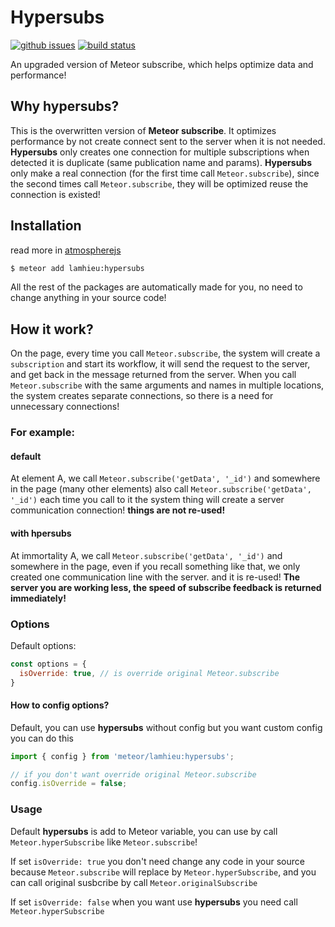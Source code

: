 # Hypersubs

[![github issues][github-issues-image]][github-issues-url]
[![build status][travis-image]][github-project-url]

An upgraded version of Meteor subscribe, which helps optimize data and performance!

## Why hypersubs?

This is the overwritten version of **Meteor subscribe**. It optimizes performance by not create connect sent to the server when it is not needed.
**Hypersubs** only creates one connection for multiple subscriptions when detected it is duplicate (same publication name and params). **Hypersubs** only make a real connection (for the first time call `Meteor.subscribe`), since the second times call `Meteor.subscribe`, they will be optimized reuse the connection is existed!

## Installation

read more in [atmospherejs](https://atmospherejs.com/lamhieu/hypersubs)

```bash
$ meteor add lamhieu:hypersubs
```

All the rest of the packages are automatically made for you, no need to change anything in your source code!

[github-project-url]: https://github.com/lamhieu-vk/hypersubs
[travis-image]: https://travis-ci.com/lamhieu-vk/hypersubs.svg?branch=master
[github-issues-image]: https://img.shields.io/github/issues/lamhieu-vk/hypersubs.svg
[github-issues-url]: https://github.com/lamhieu-vk/hypersubs/issues


## How it work?

On the page, every time you call `Meteor.subscribe`, the system will create a` subscription` and start its workflow, it will send the request to the server, and get back in the message returned from the server. When you call `Meteor.subscribe` with the same arguments and names in multiple locations, the system creates separate connections, so there is a need for unnecessary connections!

### For example:

#### default

At element A, we call `Meteor.subscribe('getData', '_id')` and somewhere in the page (many other elements) also call `Meteor.subscribe('getData', '_id')` each time you call to it the system thing will create a server communication connection! **things are not re-used!**

#### with hpersubs

At immortality A, we call `Meteor.subscribe('getData', '_id')` and somewhere in the page, even if you recall something like that, we only created one communication line with the server. and it is re-used! **The server you are working less, the speed of subscribe feedback is returned immediately!**


### Options

Default options:
```javascript
const options = {
  isOverride: true, // is override original Meteor.subscribe
}
```

#### How to config options?

Default, you can use **hypersubs** without config but you want custom config you can do this

```javascript
import { config } from 'meteor/lamhieu:hypersubs';

// if you don't want override original Meteor.subscribe
config.isOverride = false;
```

### Usage

Default **hypersubs** is add to Meteor variable, you can use by call `Meteor.hyperSubscribe` like `Meteor.subscribe`!

If set `isOverride: true` you don't need change any code in your source because `Meteor.subscribe` will replace by `Meteor.hyperSubscribe`, and you can call original susbcribe by call `Meteor.originalSubscribe`

If set `isOverride: false` when you want use **hypersubs** you need call `Meteor.hyperSubscribe`
